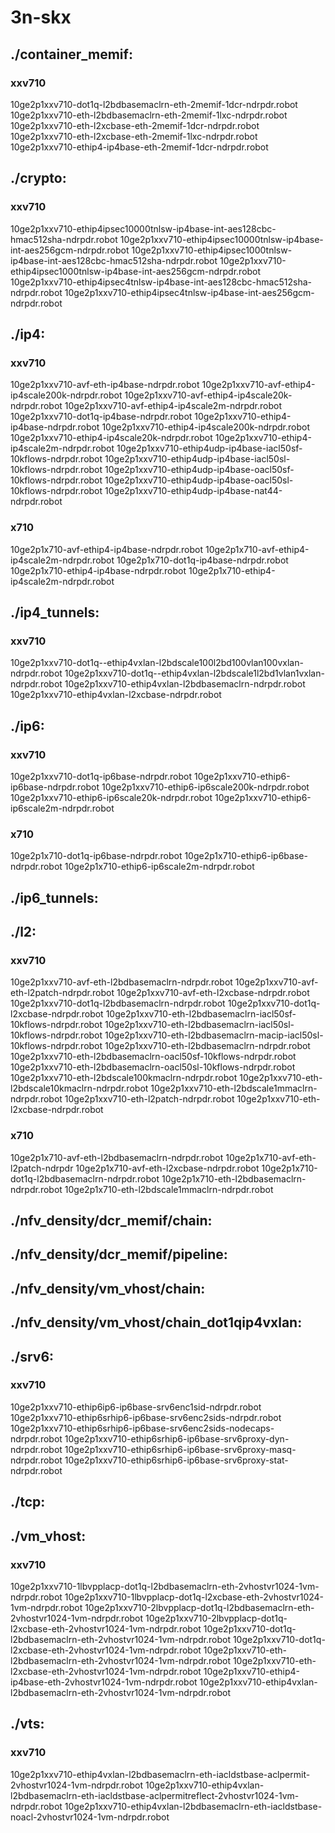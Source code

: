 # 3n-skx
## ./container_memif:
### xxv710
10ge2p1xxv710-dot1q-l2bdbasemaclrn-eth-2memif-1dcr-ndrpdr.robot
10ge2p1xxv710-eth-l2bdbasemaclrn-eth-2memif-1lxc-ndrpdr.robot
10ge2p1xxv710-eth-l2xcbase-eth-2memif-1dcr-ndrpdr.robot
10ge2p1xxv710-eth-l2xcbase-eth-2memif-1lxc-ndrpdr.robot
10ge2p1xxv710-ethip4-ip4base-eth-2memif-1dcr-ndrpdr.robot
## ./crypto:
### xxv710
10ge2p1xxv710-ethip4ipsec10000tnlsw-ip4base-int-aes128cbc-hmac512sha-ndrpdr.robot
10ge2p1xxv710-ethip4ipsec10000tnlsw-ip4base-int-aes256gcm-ndrpdr.robot
10ge2p1xxv710-ethip4ipsec1000tnlsw-ip4base-int-aes128cbc-hmac512sha-ndrpdr.robot
10ge2p1xxv710-ethip4ipsec1000tnlsw-ip4base-int-aes256gcm-ndrpdr.robot
10ge2p1xxv710-ethip4ipsec4tnlsw-ip4base-int-aes128cbc-hmac512sha-ndrpdr.robot
10ge2p1xxv710-ethip4ipsec4tnlsw-ip4base-int-aes256gcm-ndrpdr.robot
## ./ip4:
### xxv710
10ge2p1xxv710-avf-eth-ip4base-ndrpdr.robot
10ge2p1xxv710-avf-ethip4-ip4scale200k-ndrpdr.robot
10ge2p1xxv710-avf-ethip4-ip4scale20k-ndrpdr.robot
10ge2p1xxv710-avf-ethip4-ip4scale2m-ndrpdr.robot
10ge2p1xxv710-dot1q-ip4base-ndrpdr.robot
10ge2p1xxv710-ethip4-ip4base-ndrpdr.robot
10ge2p1xxv710-ethip4-ip4scale200k-ndrpdr.robot
10ge2p1xxv710-ethip4-ip4scale20k-ndrpdr.robot
10ge2p1xxv710-ethip4-ip4scale2m-ndrpdr.robot
10ge2p1xxv710-ethip4udp-ip4base-iacl50sf-10kflows-ndrpdr.robot
10ge2p1xxv710-ethip4udp-ip4base-iacl50sl-10kflows-ndrpdr.robot
10ge2p1xxv710-ethip4udp-ip4base-oacl50sf-10kflows-ndrpdr.robot
10ge2p1xxv710-ethip4udp-ip4base-oacl50sl-10kflows-ndrpdr.robot
10ge2p1xxv710-ethip4udp-ip4base-nat44-ndrpdr.robot
### x710
10ge2p1x710-avf-ethip4-ip4base-ndrpdr.robot
10ge2p1x710-avf-ethip4-ip4scale2m-ndrpdr.robot
10ge2p1x710-dot1q-ip4base-ndrpdr.robot
10ge2p1x710-ethip4-ip4base-ndrpdr.robot
10ge2p1x710-ethip4-ip4scale2m-ndrpdr.robot
## ./ip4_tunnels:
### xxv710
10ge2p1xxv710-dot1q--ethip4vxlan-l2bdscale100l2bd100vlan100vxlan-ndrpdr.robot
10ge2p1xxv710-dot1q--ethip4vxlan-l2bdscale1l2bd1vlan1vxlan-ndrpdr.robot
10ge2p1xxv710-ethip4vxlan-l2bdbasemaclrn-ndrpdr.robot
10ge2p1xxv710-ethip4vxlan-l2xcbase-ndrpdr.robot
## ./ip6:
### xxv710
10ge2p1xxv710-dot1q-ip6base-ndrpdr.robot
10ge2p1xxv710-ethip6-ip6base-ndrpdr.robot
10ge2p1xxv710-ethip6-ip6scale200k-ndrpdr.robot
10ge2p1xxv710-ethip6-ip6scale20k-ndrpdr.robot
10ge2p1xxv710-ethip6-ip6scale2m-ndrpdr.robot
### x710
10ge2p1x710-dot1q-ip6base-ndrpdr.robot
10ge2p1x710-ethip6-ip6base-ndrpdr.robot
10ge2p1x710-ethip6-ip6scale2m-ndrpdr.robot
## ./ip6_tunnels:
## ./l2:
### xxv710
10ge2p1xxv710-avf-eth-l2bdbasemaclrn-ndrpdr.robot
10ge2p1xxv710-avf-eth-l2patch-ndrpdr.robot
10ge2p1xxv710-avf-eth-l2xcbase-ndrpdr.robot
10ge2p1xxv710-dot1q-l2bdbasemaclrn-ndrpdr.robot
10ge2p1xxv710-dot1q-l2xcbase-ndrpdr.robot
10ge2p1xxv710-eth-l2bdbasemaclrn-iacl50sf-10kflows-ndrpdr.robot
10ge2p1xxv710-eth-l2bdbasemaclrn-iacl50sl-10kflows-ndrpdr.robot
10ge2p1xxv710-eth-l2bdbasemaclrn-macip-iacl50sl-10kflows-ndrpdr.robot
10ge2p1xxv710-eth-l2bdbasemaclrn-ndrpdr.robot
10ge2p1xxv710-eth-l2bdbasemaclrn-oacl50sf-10kflows-ndrpdr.robot
10ge2p1xxv710-eth-l2bdbasemaclrn-oacl50sl-10kflows-ndrpdr.robot
10ge2p1xxv710-eth-l2bdscale100kmaclrn-ndrpdr.robot
10ge2p1xxv710-eth-l2bdscale10kmaclrn-ndrpdr.robot
10ge2p1xxv710-eth-l2bdscale1mmaclrn-ndrpdr.robot
10ge2p1xxv710-eth-l2patch-ndrpdr.robot
10ge2p1xxv710-eth-l2xcbase-ndrpdr.robot
### x710
10ge2p1x710-avf-eth-l2bdbasemaclrn-ndrpdr.robot
10ge2p1x710-avf-eth-l2patch-ndrpdr
10ge2p1x710-avf-eth-l2xcbase-ndrpdr.robot
10ge2p1x710-dot1q-l2bdbasemaclrn-ndrpdr.robot
10ge2p1x710-eth-l2bdbasemaclrn-ndrpdr.robot
10ge2p1x710-eth-l2bdscale1mmaclrn-ndrpdr.robot
## ./nfv_density/dcr_memif/chain:
## ./nfv_density/dcr_memif/pipeline:
## ./nfv_density/vm_vhost/chain:
## ./nfv_density/vm_vhost/chain_dot1qip4vxlan:
## ./srv6:
### xxv710
10ge2p1xxv710-ethip6ip6-ip6base-srv6enc1sid-ndrpdr.robot
10ge2p1xxv710-ethip6srhip6-ip6base-srv6enc2sids-ndrpdr.robot
10ge2p1xxv710-ethip6srhip6-ip6base-srv6enc2sids-nodecaps-ndrpdr.robot
10ge2p1xxv710-ethip6srhip6-ip6base-srv6proxy-dyn-ndrpdr.robot
10ge2p1xxv710-ethip6srhip6-ip6base-srv6proxy-masq-ndrpdr.robot
10ge2p1xxv710-ethip6srhip6-ip6base-srv6proxy-stat-ndrpdr.robot
## ./tcp:
## ./vm_vhost:
### xxv710
10ge2p1xxv710-1lbvpplacp-dot1q-l2bdbasemaclrn-eth-2vhostvr1024-1vm-ndrpdr.robot
10ge2p1xxv710-1lbvpplacp-dot1q-l2xcbase-eth-2vhostvr1024-1vm-ndrpdr.robot
10ge2p1xxv710-2lbvpplacp-dot1q-l2bdbasemaclrn-eth-2vhostvr1024-1vm-ndrpdr.robot
10ge2p1xxv710-2lbvpplacp-dot1q-l2xcbase-eth-2vhostvr1024-1vm-ndrpdr.robot
10ge2p1xxv710-dot1q-l2bdbasemaclrn-eth-2vhostvr1024-1vm-ndrpdr.robot
10ge2p1xxv710-dot1q-l2xcbase-eth-2vhostvr1024-1vm-ndrpdr.robot
10ge2p1xxv710-eth-l2bdbasemaclrn-eth-2vhostvr1024-1vm-ndrpdr.robot
10ge2p1xxv710-eth-l2xcbase-eth-2vhostvr1024-1vm-ndrpdr.robot
10ge2p1xxv710-ethip4-ip4base-eth-2vhostvr1024-1vm-ndrpdr.robot
10ge2p1xxv710-ethip4vxlan-l2bdbasemaclrn-eth-2vhostvr1024-1vm-ndrpdr.robot
## ./vts:
### xxv710
10ge2p1xxv710-ethip4vxlan-l2bdbasemaclrn-eth-iacldstbase-aclpermit-2vhostvr1024-1vm-ndrpdr.robot
10ge2p1xxv710-ethip4vxlan-l2bdbasemaclrn-eth-iacldstbase-aclpermitreflect-2vhostvr1024-1vm-ndrpdr.robot
10ge2p1xxv710-ethip4vxlan-l2bdbasemaclrn-eth-iacldstbase-noacl-2vhostvr1024-1vm-ndrpdr.robot